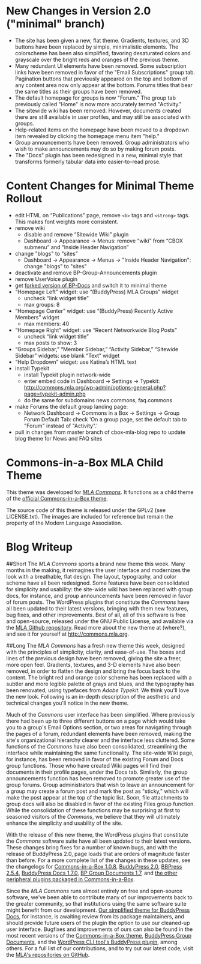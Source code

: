 # New Changes in Version 2.0 ("minimal" branch)

 * The site has been given a new, flat theme. Gradients, textures, and 3D buttons have been replaced by simple, minimalistic elements. The colorscheme has been also simplified, favoring desaturated colors and grayscale over the bright reds and oranges of the previous theme. 
 * Many redundant UI elements have been removed. Some subscription links have been removed in favor of the "Email Subscriptions" group tab. Pagination buttons that previously appeared on the top and bottom of any content area now only appear at the bottom. Forums titles that bear the same titles as their groups have been removed. 
 * The default homepage for groups is now "Forum." The group tab previously called "Home" is now more accurately termed "Activity." 
 * The sitewide wiki has been removed. However, documents created there are still available in user profiles, and may still be associated with groups. 
 * Help-related items on the homepage have been moved to a dropdown item revealed by clicking the homepage menu item "help." 
 * Group announcements have been removed. Group administrators who wish to make announcements may do so by making forum posts.  
 * The "Docs" plugin has been redesigned in a new, minimal style that transforms formerly tabular data into easier-to-read prose.  

# Content Changes for Minimal Theme Rollout

 * edit HTML on “Publications” page, remove `<b>` tags and `<strong>` tags. This makes font weights more consistent. 
 * remove wiki 
    - disable and remove “Sitewide Wiki” plugin
    - Dashboard → Appearance → Menus: remove “wiki” from “CBOX submenu” and “Inside Header Navigation” 
 * change "blogs" to "sites" 
    - Dashboard → Appearance → Menus → "Inside Header Navigation": change "blogs" to "sites"   
 * deactivate and remove BP-Group-Announcements plugin
 * remove UserVoice plugin
 * get [forked version of BP-Docs](https://github.com/mlaa/buddypress-docs) and switch it to minimal theme
 * “Homepage Left” widget: use “(BuddyPress) MLA Groups” widget 
    - uncheck “link widget title”
    - max groups: 8
 * “Homepage Center” widget: use “(BuddyPress) Recently Active Members” widget
    - max members: 40
 * “Homepage Right” widget: use “Recent Networkwide Blog Posts” 
    - uncheck “link widget title”
    - max posts to show: 3
 * “Groups Sidebar,” “Member Sidebar,” “Activity Sidebar,” “Sitewide Sidebar” widgets: use blank “Text” widget
 * “Help Dropdown” widget: use Katina’s HTML text
 * install Typekit
    - install Typekit plugin network-wide
    - enter embed code in Dashboard -> Settings -> Typekit: http://commons.mla.org/wp-admin/options-general.php?page=typekit-admin.php
    - do the same for subdomains news.commons, faq.commons
 * make Forums the default group landing page: 
    - Network Dashboard -> Commons in a Box -> Settings -> Group Forum Default Tab: check 'On a group page, set the default tab to "Forum" instead of "Activity".' 
 * pull in changes from master branch of cbox-mla-blog repo to update blog theme for News and FAQ sites

# Commons-in-a-Box MLA Child Theme

This theme was developed for [_MLA Commons_][1]. It functions as a child 
theme of the [official Commons-in-a-Box theme][2].

The source code of this theme is released under the GPLv2 (see LICENSE.txt). 
The images are included for reference but remain the property of the Modern 
Language Association.

[1]: http://commons.mla.org
[2]: https://github.com/cuny-academic-commons/cbox-theme

# Blog Writeup

##Short
The _MLA Commons_ sports a brand new theme this week. Many months in the making, it reimagines the user interface and modernizes the look with a breathable, flat design. The layout, typography, and color scheme have all been redesigned. Some features have been consolidated for simplicity and usability: the site-wide wiki has been replaced with group docs, for instance, and group announcements have been removed in favor of forum posts. The WordPress plugins that constitute the _Commons_ have all been updated to their latest versions, bringing with them new features, bug fixes, and other improvements. Best of all, all of this software is free and open-source, released under the GNU Public License, and available via the [MLA Github repository](https://github.com/mlaa). Read more about the new theme at (where?), and see it for yourself at http://commons.mla.org.  

##Long
The _MLA Commons_ has a fresh new theme this week, designed with the principles of simplicity, clarity, and ease-of-use. The boxes and lines of the previous design have been removed, giving the site a freer, more open feel. Gradients, textures, and 3-D elements have also been removed, in order to flatten the design and bring the focus back to the content. The bright red and orange color scheme has been replaced with a subtler and more legible palette of grays and blues, and the typography has been renovated, using typefaces from _Adobe Typekit_. We think you'll love the new look. Following is an in-depth description of the aesthetic and technical changes you'll notice in the new theme. 

Much of the _Commons_ user interface has been simplified. Where previously there had been up to three different buttons on a page which would take you to a group's Email Options section, or two areas for navigating through the pages of a forum, redundant elements have been removed, making the site's organizational hierarchy clearer and the interface less cluttered. Some functions of the _Commons_ have also been consolidated, streamlining the interface while maintaining the same functionality. The site-wide Wiki page, for instance, has been removed in favor of the existing Forum and Docs group functions. Those who have created Wiki pages will find their documents in their profile pages, under the Docs tab. Similarly, the group announcements function has been removed to promote greater use of the group forums. Group administrators that wish to leave an announcement for a group may create a forum post and mark the post as "sticky," which will make the post appear at the top of the topic list. Soon, file attachments to group docs will also be disabled in favor of the existing Files group function. While the consolidation of these functions may be surprising at first to seasoned visitors of the _Commons_, we believe that they will ultimately enhance the simplicity and usability of the site. 

With the release of this new theme, the WordPress plugins that constitute the _Commons_ software suite have all been updated to their latest versions. These changes bring fixes for a number of known bugs, and with the release of BuddyPress 2.0, page loads that are orders of magnitude faster than before. For a more complete list of the changes in these updates, see the changelogs for [Commons-in-a-Box 1.0.8](http://commonsinabox.org/archives/4830), [BuddyPress 2.0](http://codex.buddypress.org/developer/releases/version-2-0/), [BBPress 2.5.4](http://bbpress.org/blog/2014/06/bbpress-2-5-4-security-bugfix-release/), [BuddyPress Docs 1.7.0](https://wordpress.org/plugins/buddypress-docs/changelog/), [BP Group Documents 1.7](http://wordpress.org/plugins/bp-group-documents/changelog/), and [the other peripheral plugins packaged in Commons-in-a-Box](http://commonsinabox.org/documentation/plugins). 

Since the _MLA Commons_ runs almost entirely on free and open-source software, we've been able to contribute many of our improvements back to the greater community, so that institutions using the same software suite might benefit from our development. [Our simplified theme for BuddyPress Docs](https://github.com/mlaa/buddypress-docs), for instance, is awaiting review from its package maintainers, and should provide future users of the plugin the option to use our cleaned-up user interface. Bugfixes and improvements of ours can also be found in the most recent versions of the [Commons-in-a-Box theme](https://github.com/cuny-academic-commons/cbox-theme), [BuddyPress Group Documents](http://wordpress.org/plugins/bp-group-documents/changelog/), and the [WordPress CLI tool's BuddyPress plugin](https://github.com/boonebgorges/wp-cli-buddypress), among others. For a full list of our contributions, and to try out our latest code, visit the [MLA's repositories on GitHub](https://github.com/mlaa). 
